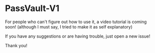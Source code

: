 # PassVault-V1

For people who can't figure out how to use it, a video tutorial is coming soon!
(although I must say, I tried to make it as self explanatory)

If you have any suggestions or are having trouble, just open a new issue!

Thank you!
